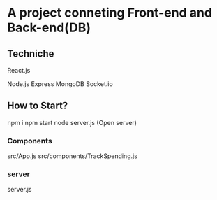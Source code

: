 # A project conneting Front-end and Back-end(DB)

## Techniche
React.js

Node.js Express
MongoDB
Socket.io

## How to Start?
npm i
npm start 
node server.js (Open server)

### Components
src/App.js
src/components/TrackSpending.js

### server
server.js
